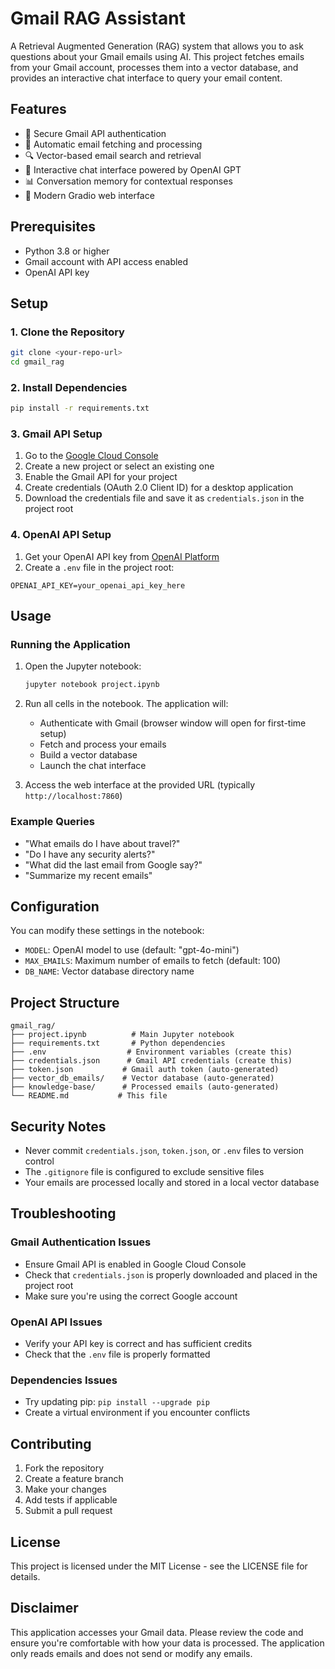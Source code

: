 # Gmail RAG Assistant

A Retrieval Augmented Generation (RAG) system that allows you to ask questions about your Gmail emails using AI. This project fetches emails from your Gmail account, processes them into a vector database, and provides an interactive chat interface to query your email content.

## Features

- 🔐 Secure Gmail API authentication
- 📧 Automatic email fetching and processing
- 🔍 Vector-based email search and retrieval
- 💬 Interactive chat interface powered by OpenAI GPT
- 📊 Conversation memory for contextual responses
- 🎨 Modern Gradio web interface

## Prerequisites

- Python 3.8 or higher
- Gmail account with API access enabled
- OpenAI API key

## Setup

### 1. Clone the Repository

```bash
git clone <your-repo-url>
cd gmail_rag
```

### 2. Install Dependencies

```bash
pip install -r requirements.txt
```

### 3. Gmail API Setup

1. Go to the [Google Cloud Console](https://console.cloud.google.com/)
2. Create a new project or select an existing one
3. Enable the Gmail API for your project
4. Create credentials (OAuth 2.0 Client ID) for a desktop application
5. Download the credentials file and save it as `credentials.json` in the project root

### 4. OpenAI API Setup

1. Get your OpenAI API key from [OpenAI Platform](https://platform.openai.com/)
2. Create a `.env` file in the project root:

```env
OPENAI_API_KEY=your_openai_api_key_here
```

## Usage

### Running the Application

1. Open the Jupyter notebook:
   ```bash
   jupyter notebook project.ipynb
   ```

2. Run all cells in the notebook. The application will:
   - Authenticate with Gmail (browser window will open for first-time setup)
   - Fetch and process your emails
   - Build a vector database
   - Launch the chat interface

3. Access the web interface at the provided URL (typically `http://localhost:7860`)

### Example Queries

- "What emails do I have about travel?"
- "Do I have any security alerts?"
- "What did the last email from Google say?"
- "Summarize my recent emails"

## Configuration

You can modify these settings in the notebook:

- `MODEL`: OpenAI model to use (default: "gpt-4o-mini")
- `MAX_EMAILS`: Maximum number of emails to fetch (default: 100)
- `DB_NAME`: Vector database directory name

## Project Structure

```
gmail_rag/
├── project.ipynb          # Main Jupyter notebook
├── requirements.txt       # Python dependencies
├── .env                  # Environment variables (create this)
├── credentials.json      # Gmail API credentials (create this)
├── token.json           # Gmail auth token (auto-generated)
├── vector_db_emails/    # Vector database (auto-generated)
├── knowledge-base/      # Processed emails (auto-generated)
└── README.md           # This file
```

## Security Notes

- Never commit `credentials.json`, `token.json`, or `.env` files to version control
- The `.gitignore` file is configured to exclude sensitive files
- Your emails are processed locally and stored in a local vector database

## Troubleshooting

### Gmail Authentication Issues
- Ensure Gmail API is enabled in Google Cloud Console
- Check that `credentials.json` is properly downloaded and placed in the project root
- Make sure you're using the correct Google account

### OpenAI API Issues
- Verify your API key is correct and has sufficient credits
- Check that the `.env` file is properly formatted

### Dependencies Issues
- Try updating pip: `pip install --upgrade pip`
- Create a virtual environment if you encounter conflicts

## Contributing

1. Fork the repository
2. Create a feature branch
3. Make your changes
4. Add tests if applicable
5. Submit a pull request

## License

This project is licensed under the MIT License - see the LICENSE file for details.

## Disclaimer

This application accesses your Gmail data. Please review the code and ensure you're comfortable with how your data is processed. The application only reads emails and does not send or modify any emails.
